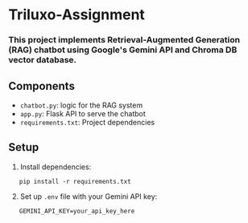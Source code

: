 # Triluxo-Assignment

### This project implements Retrieval-Augmented Generation (RAG) chatbot using Google's Gemini API and Chroma DB vector database.

## Components
 - `chatbot.py`: logic for the RAG system
 - `app.py`: Flask API to serve the chatbot
 - `requirements.txt`: Project dependencies

## Setup
 1. Install dependencies:
```
   pip install -r requirements.txt
```
2. Set up `.env` file with your Gemini API key:
```
   GEMINI_API_KEY=your_api_key_here
```



